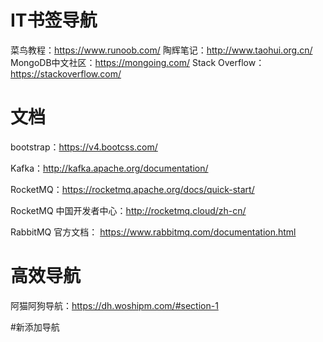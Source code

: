 # IT书签导航

菜鸟教程：https://www.runoob.com/
陶辉笔记：http://www.taohui.org.cn/
MongoDB中文社区：https://mongoing.com/
Stack Overflow：https://stackoverflow.com/



# 文档

bootstrap：https://v4.bootcss.com/



Kafka：http://kafka.apache.org/documentation/

RocketMQ：https://rocketmq.apache.org/docs/quick-start/

RocketMQ 中国开发者中心：http://rocketmq.cloud/zh-cn/

RabbitMQ 官方文档： https://www.rabbitmq.com/documentation.html

# 高效导航

阿猫阿狗导航：https://dh.woshipm.com/#section-1

#新添加导航

